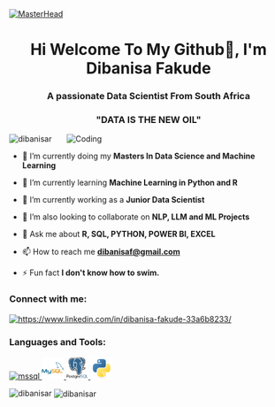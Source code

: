 <a href="https://dibanisar.io">
  <img src="https://www.noahdigital.ca/wp-content/uploads/2018/02/data_analytics_banner.jpg" alt="MasterHead" width="1400" height="250">
</a>





<h1 align="center">Hi Welcome To My Github👋, I'm Dibanisa Fakude</h1>
<h3 align="center">A passionate Data Scientist From South Africa</h3>
<h3 align="center">"DATA IS THE NEW OIL"</h3>
<img align="right" alt="Coding" width="400" src= "https://cdn.dribbble.com/users/2131993/screenshots/4948736/thoughtworks-gif_dribbble.gif">

<p align="left"> <img src="https://komarev.com/ghpvc/?username=dibanisar&label=Profile%20views&color=0e75b6&style=flat" alt="dibanisar" /> </p>

- 🔭 I’m currently doing my **Masters In Data Science and Machine Learning**

- 🌱 I’m currently learning **Machine Learning in Python and R**
  
-  🌱 I’m currently working as a **Junior Data Scientist**

- 👯 I’m also looking to collaborate on **NLP, LLM and ML Projects**

- 💬 Ask me about **R, SQL, PYTHON, POWER BI, EXCEL**

- 📫 How to reach me **dibanisaf@gmail.com**

- ⚡ Fun fact **I don't know how to swim.**

<h3 align="left">Connect with me:</h3>
<p align="left">
<a href="https://linkedin.com/in/https://www.linkedin.com/in/dibanisa-fakude-33a6b8233/" target="blank"><img align="center" src="https://raw.githubusercontent.com/rahuldkjain/github-profile-readme-generator/master/src/images/icons/Social/linked-in-alt.svg" alt="https://www.linkedin.com/in/dibanisa-fakude-33a6b8233/" height="30" width="40" /></a>
</p>

<h3 align="left">Languages and Tools:</h3>
<p align="left"> <a href="https://www.microsoft.com/en-us/sql-server" target="_blank" rel="noreferrer"> <img src="https://www.svgrepo.com/show/303229/microsoft-sql-server-logo.svg" alt="mssql" width="40" height="40"/> </a> <a href="https://www.mysql.com/" target="_blank" rel="noreferrer"> <img src="https://raw.githubusercontent.com/devicons/devicon/master/icons/mysql/mysql-original-wordmark.svg" alt="mysql" width="40" height="40"/> </a> <a href="https://www.postgresql.org" target="_blank" rel="noreferrer"> <img src="https://raw.githubusercontent.com/devicons/devicon/master/icons/postgresql/postgresql-original-wordmark.svg" alt="postgresql" width="40" height="40"/> </a> <a href="https://www.python.org" target="_blank" rel="noreferrer"> <img src="https://raw.githubusercontent.com/devicons/devicon/master/icons/python/python-original.svg" alt="python" width="40" height="40"/> </a> </p>

<p><img align="left" src="https://github-readme-stats.vercel.app/api/top-langs?username=dibanisar&show_icons=true&locale=en&layout=compact" alt="dibanisar" /></p>

<p>&nbsp;<img align="center" src="https://github-readme-stats.vercel.app/api?username=dibanisar&show_icons=true&locale=en" alt="dibanisar" /></p>
